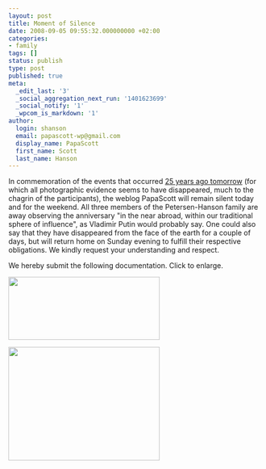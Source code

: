 ```yaml
---
layout: post
title: Moment of Silence
date: 2008-09-05 09:55:32.000000000 +02:00
categories:
- family
tags: []
status: publish
type: post
published: true
meta:
  _edit_last: '3'
  _social_aggregation_next_run: '1401623699'
  _social_notify: '1'
  _wpcom_is_markdown: '1'
author:
  login: shanson
  email: papascott-wp@gmail.com
  display_name: PapaScott
  first_name: Scott
  last_name: Hanson
---
```

<p>In commemoration of the events that occurred <a href="https://www.papascott.de/archives/2002/09/09/young-dumb-and-excited/">25 years ago tomorrow</a> (for which all photographic evidence seems to have disappeared, much to the chagrin of the participants), the weblog PapaScott will remain silent today and for the weekend. All three members of the Petersen-Hanson family are away observing the anniversary "in the near abroad, within our traditional sphere of influence", as Vladimir Putin would probably say. One could also say that they have disappeared from the face of the earth for a couple of days, but will return home on Sunday evening to fulfill their respective obligations. We kindly request your understanding and respect.</p>
<p>We hereby submit the following documentation. Click to enlarge.</p>
<p><a href="https://www.papascott.de/wordpress/wp-content/uploads/2008/09/marriagelicense.jpg"><img src="https://www.papascott.de/wordpress/wp-content/uploads/2008/09/marriagelicense-300x125.jpg" alt="" title="marriagelicense" width="300" height="125" class="alignnone size-medium wp-image-3275" /></a></p>
<p><a href="https://www.papascott.de/wordpress/wp-content/uploads/2008/09/marriagelicense2.jpg"><img src="https://www.papascott.de/wordpress/wp-content/uploads/2008/09/marriagelicense2-300x225.jpg" alt="" title="marriagelicense2" width="300" height="225" class="alignnone size-medium wp-image-3278" /></a></p>
